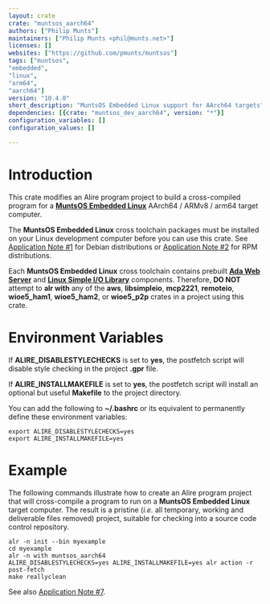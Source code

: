 ```yaml
---
layout: crate
crate: "muntsos_aarch64"
authors: ["Philip Munts"]
maintainers: ["Philip Munts <phil@munts.net>"]
licenses: []
websites: ["https://github.com/pmunts/muntsos"]
tags: ["muntsos",
"embedded",
"linux",
"arm64",
"aarch64"]
version: "10.4.0"
short_description: "MuntsOS Embedded Linux support for AArch64 targets"
dependencies: [{crate: "muntsos_dev_aarch64", version: "*"}]
configuration_variables: []
configuration_values: []

---
```

# Introduction

This crate modifies an Alire program project to build a cross-compiled
program for a **[MuntsOS Embedded
Linux](https://github.com/pmunts/muntsos)** AArch64 / ARMv8 / arm64
target computer.

The **MuntsOS Embedded Linux** cross toolchain packages must be
installed on your Linux development computer before you can use this
crate. See [Application Note
#1](https://repo.munts.com/muntsos/doc/AppNote1-Setup-Debian.pdf) for
Debian distributions or [Application Note
#2](https://repo.munts.com/muntsos/doc/AppNote2-Setup-RPM.pdf) for RPM
distributions.

Each **MuntsOS Embedded Linux** cross toolchain contains prebuilt **[Ada
Web Server](https://github.com/AdaCore/aws)** and **[Linux Simple I/O
Library](https://github.com/pmunts/libsimpleio)** components. Therefore,
**DO NOT** attempt to **alr with** any of the **aws**, **libsimpleio**,
**mcp2221**, **remoteio**, **wioe5_ham1**, **wioe5_ham2**, or
**wioe5_p2p** crates in a project using this crate.

# Environment Variables

If **ALIRE_DISABLESTYLECHECKS** is set to **yes**, the postfetch script
will disable style checking in the project **.gpr** file.

If **ALIRE_INSTALLMAKEFILE** is set to **yes**, the postfetch script
will install an optional but useful **Makefile** to the project
directory.

You can add the following to **~/.bashrc** or its equivalent to
permanently define these environment variables:

    export ALIRE_DISABLESTYLECHECKS=yes
    export ALIRE_INSTALLMAKEFILE=yes

# Example

The following commands illustrate how to create an Alire program project
that will cross-compile a program to run on a **MuntsOS Embedded Linux**
target computer. The result is a pristine (*i.e.* all temporary, working
and deliverable files removed) project, suitable for checking into a
source code control repository.

    alr -n init --bin myexample
    cd myexample
    alr -n with muntsos_aarch64
    ALIRE_DISABLESTYLECHECKS=yes ALIRE_INSTALLMAKEFILE=yes alr action -r post-fetch
    make reallyclean

See also [Application Note
#7](https://repo.munts.com/muntsos/doc/AppNote7-Flash-LED-Ada-Alire.pdf).


